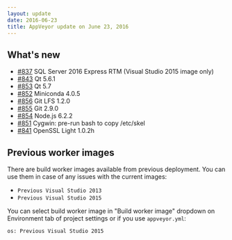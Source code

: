 ```yaml
---
layout: update
date: 2016-06-23
title: AppVeyor update on June 23, 2016
---
```


## What's new 

* [#837](https://github.com/appveyor/ci/issues/837) SQL Server 2016 Express RTM (Visual Studio 2015 image only)
* [#843](https://github.com/appveyor/ci/issues/843) Qt 5.6.1
* [#853](https://github.com/appveyor/ci/issues/853) Qt 5.7
* [#852](https://github.com/appveyor/ci/issues/852) Miniconda 4.0.5
* [#856](https://github.com/appveyor/ci/issues/856) Git LFS 1.2.0
* [#855](https://github.com/appveyor/ci/issues/855) Git 2.9.0
* [#854](https://github.com/appveyor/ci/issues/854) Node.js 6.2.2
* [#851](https://github.com/appveyor/ci/issues/851) Cygwin: pre-run bash to copy /etc/skel
* [#841](https://github.com/appveyor/ci/issues/841) OpenSSL Light 1.0.2h



## Previous worker images

There are build worker images available from previous deployment. You can use them in case of any issues with the current images:

- `Previous Visual Studio 2013`
- `Previous Visual Studio 2015`

You can select build worker image in "Build worker image" dropdown on Environment tab of project settings or if you use `appveyor.yml`:

    os: Previous Visual Studio 2015